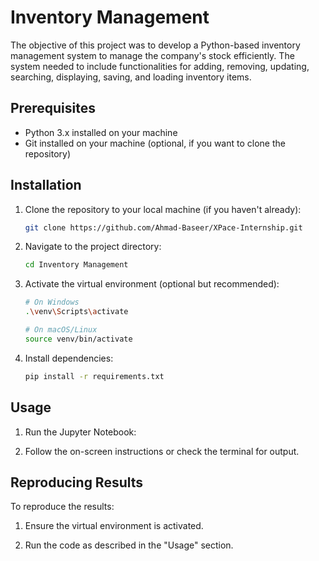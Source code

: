 # Inventory Management

The objective of this project was to develop a Python-based inventory management system to manage the company's stock efficiently. The system needed to include functionalities for adding, removing, updating, searching, displaying, saving, and loading inventory items.

## Prerequisites

- Python 3.x installed on your machine
- Git installed on your machine (optional, if you want to clone the repository)

## Installation

1. Clone the repository to your local machine (if you haven't already):

    ```bash
    git clone https://github.com/Ahmad-Baseer/XPace-Internship.git
    ```

2. Navigate to the project directory:

    ```bash
    cd Inventory Management
    ```

3. Activate the virtual environment (optional but recommended):

    ```bash
    # On Windows
    .\venv\Scripts\activate

    # On macOS/Linux
    source venv/bin/activate
    ```

4. Install dependencies:

    ```bash
    pip install -r requirements.txt
    ```

## Usage

1. Run the Jupyter Notebook:

2. Follow the on-screen instructions or check the terminal for output.

## Reproducing Results

To reproduce the results:

1. Ensure the virtual environment is activated.

2. Run the code as described in the "Usage" section.
